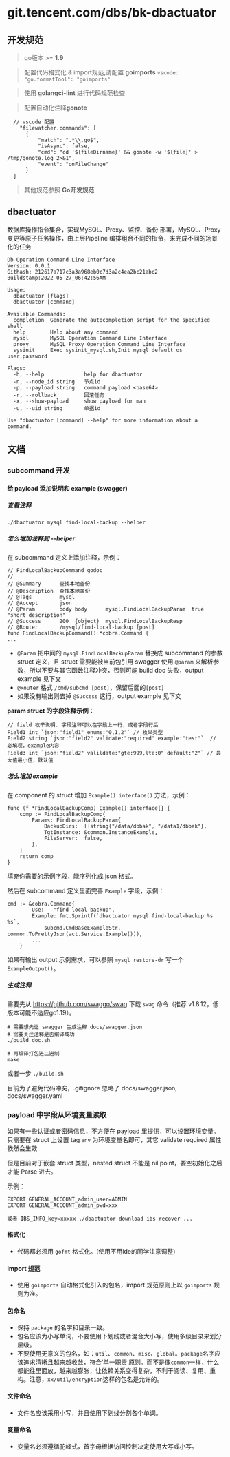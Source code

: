 # git.tencent.com/dbs/bk-dbactuator

## 开发规范

> go版本 >= **1.9**  

> 配置代码格式化 & import规范,请配置 **goimports** `vscode: "go.formatTool": "goimports"`  

> 使用 **golangci-lint** 进行代码规范检查   

> 配置自动化注释**gonote**     
  ```
    // vscode 配置
      "filewatcher.commands": [
        {
            "match": ".*\\.go$",
            "isAsync": false,
            "cmd": "cd '${fileDirname}' && gonote -w '${file}' > /tmp/gonote.log 2>&1",
            "event": "onFileChange"
        }
    ]
  ```
  > 其他规范参照 **Go开发规范**  




## dbactuator 

数据库操作指令集合，实现MySQL、Proxy、监控、备份 部署，MySQL、Proxy 变更等原子任务操作，由上层Pipeline 编排组合不同的指令，来完成不同的场景化的任务
```
Db Operation Command Line Interface
Version: 0.0.1 
Githash: 212617a717c3a3a968eb0c7d3a2c4ea2bc21abc2
Buildstamp:2022-05-27_06:42:56AM

Usage:
  dbactuator [flags]
  dbactuator [command]

Available Commands:
  completion  Generate the autocompletion script for the specified shell
  help        Help about any command
  mysql       MySQL Operation Command Line Interface
  proxy       MySQL Proxy Operation Command Line Interface
  sysinit     Exec sysinit_mysql.sh,Init mysql default os user,password

Flags:
  -h, --help             help for dbactuator
  -n, --node_id string   节点id
  -p, --payload string   command payload <base64>
  -r, --rollback         回滚任务
  -x, --show-payload     show payload for man
  -u, --uid string       单据id

Use "dbactuator [command] --help" for more information about a command.
```

## 文档

### subcommand 开发

#### 给 payload 添加说明和 example (swagger)
##### **查看注释**  
```
./dbactuator mysql find-local-backup --helper
```

##### **怎么增加注释到 --helper**  
在 subcommand 定义上添加注释，示例：
```
// FindLocalBackupCommand godoc
//
// @Summary      查找本地备份
// @Description  查找本地备份
// @Tags         mysql
// @Accept       json
// @Param        body body      mysql.FindLocalBackupParam  true  "short description"
// @Success      200  {object}  mysql.FindLocalBackupResp
// @Router       /mysql/find-local-backup [post]
func FindLocalBackupCommand() *cobra.Command {
...
```

- `@Param` 把中间的 `mysql.FindLocalBackupParam` 替换成 subcommand 的参数 struct 定义，且 struct 需要能被当前包引用
 swagger 使用 `@param` 来解析参数，所以不要与其它函数注释冲突，否则可能 build doc 失败，output example 见下文
- `@Router` 格式 `/cmd/subcmd [post]`，保留后面的`[post]`
- 如果没有输出则去掉 `@Success` 这行，output example 见下文

**param struct 的字段注释示例：**
```
// field 枚举说明. 字段注释可以在字段上一行，或者字段行后
Field1 int `json:"field1" enums:"0,1,2"` // 枚举类型
Field2 string `json:"field2" validate:"required" example:"test"`  // 必填项，example内容
Field3 int `json:"field2" valildate:"gte:999,lte:0" default:"2"` // 最大值最小值，默认值
```

##### **怎么增加 example**  
在 component 的 struct 增加 `Example() interface()` 方法，示例：
```
func (f *FindLocalBackupComp) Example() interface{} {
	comp := FindLocalBackupComp{
		Params: FindLocalBackupParam{
			BackupDirs:  []string{"/data/dbbak", "/data1/dbbak"},
			TgtInstance: &common.InstanceExample,
			FileServer:  false,
		},
	}
	return comp
}
```
填充你需要的示例字段，能序列化成 json 格式。

然后在 subcommand 定义里面完善 `Example` 字段，示例：
```
cmd := &cobra.Command{
		Use:   "find-local-backup",
		Example: fmt.Sprintf(`dbactuator mysql find-local-backup %s %s`,
			subcmd.CmdBaseExampleStr, common.ToPrettyJson(act.Service.Example())),
		...
	}
```

如果有输出 output 示例需求，可以参照 `mysql restore-dr` 写一个 `ExampleOutput()`。

##### **生成注释**
需要先从 https://github.com/swaggo/swag 下载 `swag` 命令（推荐 v1.8.12，低版本可能不适应go1.19）。
```
# 需要想先让 swagger 生成注释 docs/swagger.json
# 需要关注注释是否编译成功
./build_doc.sh

# 再编译打包进二进制
make
```
或者一步 `./build.sh`

目前为了避免代码冲突，.gitignore 忽略了 docs/swagger.json, docs/swagger.yaml

### payload 中字段从环境变量读取
如果有一些认证或者密码信息，不方便在 payload 里提供，可以设置环境变量。
只需要在 struct 上设置 tag `env` 为环境变量名即可，其它 validate required 属性依然会生效

但是目前对于嵌套 struct 类型，nested struct 不能是 nil point，要空初始化之后才能 Parse 进去。

示例：
```
EXPORT GENERAL_ACCOUNT_admin_user=ADMIN
EXPORT GENERAL_ACCOUNT_admin_pwd=xxx

或者 IBS_INFO_key=xxxxx ./dbactuator download ibs-recover ...
```


#### 格式化
-  代码都必须用 `gofmt` 格式化。(使用不用ide的同学注意调整)

#### import 规范
- 使用 `goimports` 自动格式化引入的包名，import 规范原则上以 `goimports` 规则为准。

#### 包命名
- 保持 `package` 的名字和目录一致。
- 包名应该为小写单词，不要使用下划线或者混合大小写，使用多级目录来划分层级。
- 不要使用无意义的包名，如：`util`、`common`、`misc`、`global`。`package`名字应该追求清晰且越来越收敛，符合‘单一职责’原则。而不是像`common`一样，什么都能往里面放，越来越膨胀，让依赖关系变得复杂，不利于阅读、复用、重构。注意，`xx/util/encryption`这样的包名是允许的。

#### 文件命名
- 文件名应该采用小写，并且使用下划线分割各个单词。

#### 变量命名
- 变量名必须遵循驼峰式，首字母根据访问控制决定使用大写或小写。